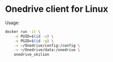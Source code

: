 # Onedrive client for Linux

Usage:

```bash
docker run -it \
    -e PUID=$(id -u) \
    -e PGID=$(id -g) \
    -v ~/Onedrive/config:/config \
    -v ~/Onedrive/data:/onedrive \
    onedrive_skilion
```